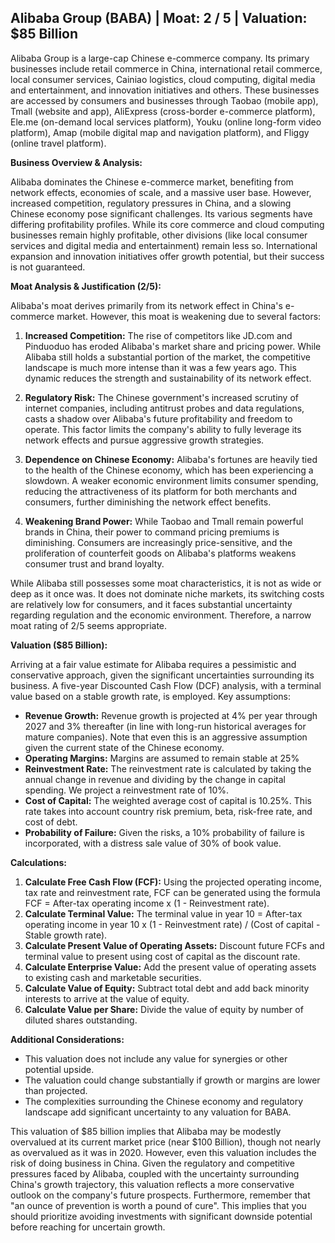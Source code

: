 ## Alibaba Group (BABA) | Moat: 2 / 5 | Valuation: $85 Billion

Alibaba Group is a large-cap Chinese e-commerce company. Its primary businesses include retail commerce in China, international retail commerce, local consumer services, Cainiao logistics, cloud computing, digital media and entertainment, and innovation initiatives and others. These businesses are accessed by consumers and businesses through Taobao (mobile app), Tmall (website and app), AliExpress (cross-border e-commerce platform), Ele.me (on-demand local services platform), Youku (online long-form video platform), Amap (mobile digital map and navigation platform), and Fliggy (online travel platform).

**Business Overview & Analysis:**

Alibaba dominates the Chinese e-commerce market, benefiting from network effects, economies of scale, and a massive user base. However, increased competition, regulatory pressures in China, and a slowing Chinese economy pose significant challenges. Its various segments have differing profitability profiles. While its core commerce and cloud computing businesses remain highly profitable, other divisions (like local consumer services and digital media and entertainment) remain less so. International expansion and innovation initiatives offer growth potential, but their success is not guaranteed.

**Moat Analysis & Justification (2/5):**

Alibaba's moat derives primarily from its network effect in China's e-commerce market. However, this moat is weakening due to several factors:

1. **Increased Competition:** The rise of competitors like JD.com and Pinduoduo has eroded Alibaba's market share and pricing power.  While Alibaba still holds a substantial portion of the market, the competitive landscape is much more intense than it was a few years ago. This dynamic reduces the strength and sustainability of its network effect.

2. **Regulatory Risk:** The Chinese government's increased scrutiny of internet companies, including antitrust probes and data regulations, casts a shadow over Alibaba's future profitability and freedom to operate. This factor limits the company's ability to fully leverage its network effects and pursue aggressive growth strategies.

3. **Dependence on Chinese Economy:** Alibaba's fortunes are heavily tied to the health of the Chinese economy, which has been experiencing a slowdown.  A weaker economic environment limits consumer spending, reducing the attractiveness of its platform for both merchants and consumers, further diminishing the network effect benefits.

4. **Weakening Brand Power:** While Taobao and Tmall remain powerful brands in China, their power to command pricing premiums is diminishing.  Consumers are increasingly price-sensitive, and the proliferation of counterfeit goods on Alibaba's platforms weakens consumer trust and brand loyalty. 

While Alibaba still possesses some moat characteristics, it is not as wide or deep as it once was. It does not dominate niche markets, its switching costs are relatively low for consumers, and it faces substantial uncertainty regarding regulation and the economic environment. Therefore, a narrow moat rating of 2/5 seems appropriate.

**Valuation ($85 Billion):**

Arriving at a fair value estimate for Alibaba requires a pessimistic and conservative approach, given the significant uncertainties surrounding its business.  A five-year Discounted Cash Flow (DCF) analysis, with a terminal value based on a stable growth rate, is employed.  Key assumptions:

* **Revenue Growth:** Revenue growth is projected at 4% per year through 2027 and 3% thereafter (in line with long-run historical averages for mature companies). Note that even this is an aggressive assumption given the current state of the Chinese economy.
* **Operating Margins:** Margins are assumed to remain stable at 25%
* **Reinvestment Rate:** The reinvestment rate is calculated by taking the annual change in revenue and dividing by the change in capital spending. We project a reinvestment rate of 10%.
* **Cost of Capital:**  The weighted average cost of capital is 10.25%. This rate takes into account country risk premium, beta, risk-free rate, and cost of debt.
* **Probability of Failure:** Given the risks, a 10% probability of failure is incorporated, with a distress sale value of 30% of book value.

**Calculations:**

1. **Calculate Free Cash Flow (FCF):** Using the projected operating income, tax rate and reinvestment rate, FCF can be generated using the formula FCF = After-tax operating income x (1 - Reinvestment rate).
2. **Calculate Terminal Value:** The terminal value in year 10 = After-tax operating income in year 10 x (1 - Reinvestment rate) / (Cost of capital - Stable growth rate).
3. **Calculate Present Value of Operating Assets:** Discount future FCFs and terminal value to present using cost of capital as the discount rate.
4. **Calculate Enterprise Value:** Add the present value of operating assets to existing cash and marketable securities.
5. **Calculate Value of Equity:** Subtract total debt and add back minority interests to arrive at the value of equity.
6. **Calculate Value per Share:** Divide the value of equity by number of diluted shares outstanding.

**Additional Considerations:**

* This valuation does not include any value for synergies or other potential upside.  
* The valuation could change substantially if growth or margins are lower than projected.  
*  The complexities surrounding the Chinese economy and regulatory landscape add significant uncertainty to any valuation for BABA.

This valuation of $85 billion implies that Alibaba may be modestly overvalued at its current market price (near $100 Billion), though not nearly as overvalued as it was in 2020. However, even this valuation includes the risk of doing business in China. Given the regulatory and competitive pressures faced by Alibaba, coupled with the uncertainty surrounding China's growth trajectory, this valuation reflects a more conservative outlook on the company's future prospects. Furthermore, remember that "an ounce of prevention is worth a pound of cure". This implies that you should prioritize avoiding investments with significant downside potential before reaching for uncertain growth.